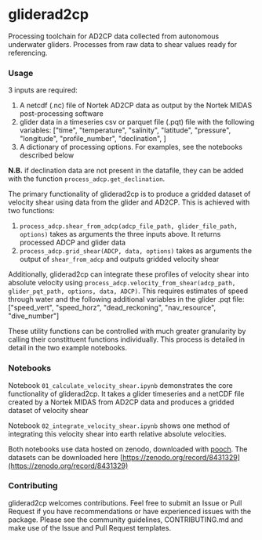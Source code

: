 # gliderad2cp
Processing toolchain for AD2CP data collected from autonomous underwater gliders. Processes from raw data to shear values ready for referencing.

### Usage

3 inputs are required:
1. A netcdf (.nc) file of Nortek AD2CP data as output by the Nortek MIDAS post-processing software
2. glider data in a timeseries csv or parquet file (.pqt) file with the following variables: ["time",
            "temperature",
            "salinity",
            "latitude",
            "pressure",
            "longitude",
            "profile_number",
            "declination",
            ]
3. A dictionary of processing options. For examples, see the notebooks described below

**N.B.** if declination data are not present in the datafile, they can be added with the function `process_adcp.get_declination`.

The primary functionality of gliderad2cp is to produce a gridded dataset of velocity shear using data from the glider and AD2CP. This is achieved with two functions:

1. `process_adcp.shear_from_adcp(adcp_file_path, glider_file_path, options)` takes as arguments the three inputs above. It returns processed ADCP and glider data
2. `process_adcp.grid_shear(ADCP, data, options)` takes as arguments the output of `shear_from_adcp` and outputs gridded velocity shear

Additionally, gliderad2cp can integrate these profiles of velocity shear into absolute velocity using `process_adcp.velocity_from_shear(adcp_path, glider_pqt_path, options, data, ADCP)`. This requires estimates of speed through water and the following additional variables in the glider .pqt file: ["speed_vert",
            "speed_horz",
            "dead_reckoning",
            "nav_resource",
            "dive_number"]

These utility functions can be controlled with much greater granularity by calling their constittuent functions individually. This process is detailed in detail in the two example notebooks.

### Notebooks

Notebook `01_calculate_velocity_shear.ipynb` demonstrates the core functionality of gliderad2cp. It takes a glider timeseries and a netCDF file created by a Nortek MIDAS from AD2CP data and produces a gridded dataset of velocity shear

Notebook `02_integrate_velocity_shear.ipynb` shows one method of integrating this velocity shear into earth relative absolute velocities.

Both notebooks use data hosted on zenodo, downloaded with [pooch](https://github.com/fatiando/pooch). The datasets can be downloaded here [https://zenodo.org/record/8431329](https://zenodo.org/record/8431329)

### Contributing

gliderad2cp welcomes contributions. Feel free to submit an Issue or Pull Request if you have recommendations or have experienced issues with the package. Please see the community guidelines, CONTRIBUTING.md and make use of the Issue and Pull Request templates.
